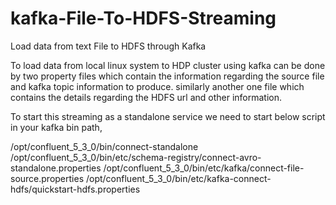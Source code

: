 # kafka-File-To-HDFS-Streaming
Load data from text File to HDFS through Kafka

To load data from local linux system to HDP cluster using kafka can be done by two property files which contain
the information regarding the source file and kafka topic information to produce. 
similarly another one file which contains the details regarding the HDFS url and other information.

To start this streaming as a standalone service we need to start below script in your kafka bin path,
  
  /opt/confluent_5_3_0/bin/connect-standalone /opt/confluent_5_3_0/bin/etc/schema-registry/connect-avro-standalone.properties /opt/confluent_5_3_0/bin/etc/kafka/connect-file-source.properties /opt/confluent_5_3_0/bin/etc/kafka-connect-hdfs/quickstart-hdfs.properties
  
  
